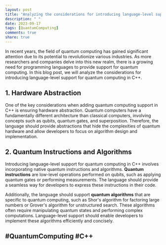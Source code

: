 ```yaml
---
layout: post
title: "Analyzing the considerations for introducing language-level support for quantum computing in C++"
description: " "
date: 2023-09-17
tags: [QuantumComputing]
comments: true
share: true
---
```


In recent years, the field of quantum computing has gained significant attention due to its potential to revolutionize various industries. As more researchers and companies delve into this new realm, there is a growing need for programming languages to provide support for quantum computing. In this blog post, we will analyze the considerations for introducing language-level support for quantum computing in C++.

## 1. Hardware Abstraction
One of the key considerations when adding quantum computing support in C++ is ensuring hardware abstraction. Quantum computers have a fundamentally different architecture than classical computers, involving concepts such as qubits, quantum gates, and superposition. Therefore, the language should provide abstractions that hide the complexities of quantum hardware and allow developers to focus on algorithm design and implementation.

## 2. Quantum Instructions and Algorithms
Introducing language-level support for quantum computing in C++ involves incorporating native quantum instructions and algorithms. **Quantum instructions** are low-level operations performed on qubits, such as applying quantum gates or performing measurements. The language should provide a seamless way for developers to express these instructions in their code.

Additionally, the language should support **quantum algorithms** that are specific to quantum computing, such as Shor's algorithm for factoring large numbers or Grover's algorithm for unstructured search. These algorithms often require manipulating quantum states and performing complex computations. Language-level support should enable developers to implement these algorithms efficiently and concisely.

## #QuantumComputing #C++